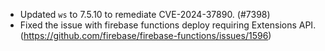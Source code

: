 - Updated `ws` to 7.5.10 to remediate CVE-2024-37890. (#7398)
- Fixed the issue with firebase functions deploy requiring Extensions API. (https://github.com/firebase/firebase-functions/issues/1596)
